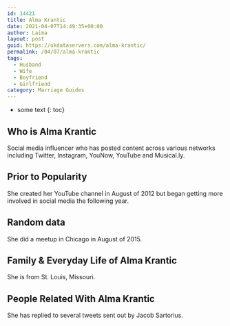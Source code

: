 ```yaml
---
id: 14421
title: Alma Krantic
date: 2021-04-07T14:49:35+00:00
author: Laima
layout: post
guid: https://ukdataservers.com/alma-krantic/
permalink: /04/07/alma-krantic
tags:
  - Husband
  - Wife
  - Boyfriend
  - Girlfriend
category: Marriage Guides
---
```


* some text
{: toc}


## Who is Alma Krantic
                  
                  
                  
Social media influencer who has posted content across various networks including Twitter, Instagram, YouNow, YouTube and Musical.ly.
                  
              
            
              
            
                
                
                
## Prior to Popularity
                  
                  
                  
She created her YouTube channel in August of 2012 but began getting more involved in social media the following year.
                  
              
            
              
            
                
                
                
## Random data
                  
                  
                  
She did a meetup in Chicago in August of 2015.
                  
              
            
              
            
                
                
                
## Family & Everyday Life of Alma Krantic
                  
                  
                  
She is from St. Louis, Missouri.
                  
              
            
              
            
                
                
                
## People Related With Alma Krantic
                  
                  
                  
She has replied to several tweets sent out by Jacob Sartorius.
                  
              
            
              
            
                
              
            
              
              
            
            
              
            
          
          
          
